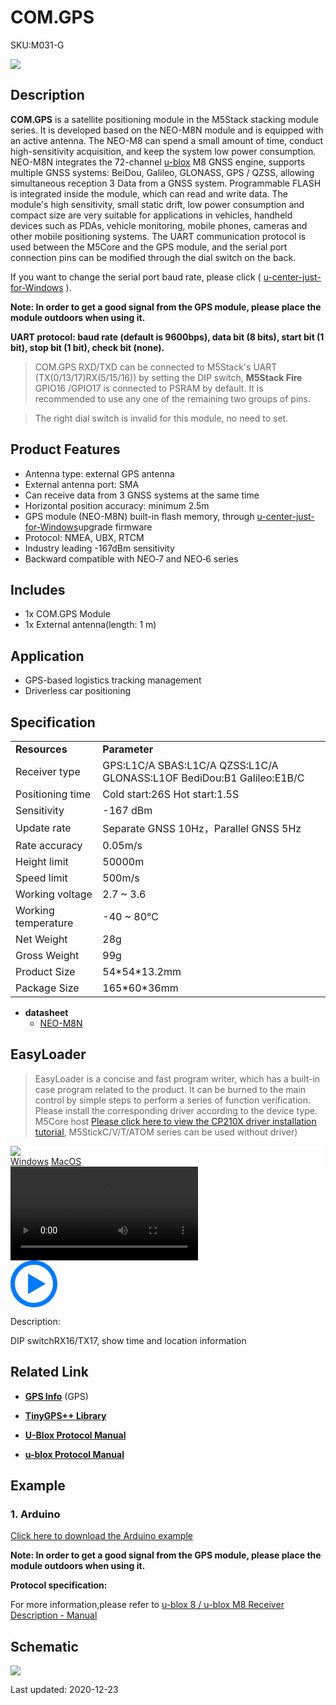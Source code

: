 # COM.GPS

<el-tag effect="plain">SKU:M031-G</el-tag>

<div class="product_pic"><img src="assets/img/product_pics/module/com.x_gps/comx_gps.webp"></div>

## Description

**COM.GPS** is a satellite positioning module in the M5Stack stacking module series. It is developed based on the NEO-M8N module and is equipped with an active antenna. The NEO-M8 can spend a small amount of time, conduct high-sensitivity acquisition, and keep the system low power consumption. NEO-M8N integrates the 72-channel [u-blox](https://www.u-blox.com) M8 GNSS engine, supports multiple GNSS systems: BeiDou, Galileo, GLONASS, GPS / QZSS, allowing simultaneous reception 3 Data from a GNSS system. Programmable FLASH is integrated inside the module, which can read and write data. The module's high sensitivity, small static drift, low power consumption and compact size are very suitable for applications in vehicles, handheld devices such as PDAs, vehicle monitoring, mobile phones, cameras and other mobile positioning systems. The UART communication protocol is used between the M5Core and the GPS module, and the serial port connection pins can be modified through the dial switch on the back.

If you want to change the serial port baud rate, please click ( [u-center-just-for-Windows](https://www.u-blox.com/en/product/u-center-windows) ).

**Note: In order to get a good signal from the GPS module, please place the module outdoors when using it.**

**UART protocol: baud rate (default is 9600bps), data bit (8 bits), start bit (1 bit), stop bit (1 bit), check bit (none).**

>COM.GPS RXD/TXD can be connected to M5Stack's UART (TX(0/13/17)RX(5/15/16)) by setting the DIP switch, **M5Stack Fire** GPIO16 /GPIO17 is connected to PSRAM by default. It is recommended to use any one of the remaining two groups of pins.

>The right dial switch is invalid for this module, no need to set.

## Product Features

- Antenna type: external GPS antenna
- External antenna port: SMA
- Can receive data from 3 GNSS systems at the same time
- Horizontal position accuracy: minimum 2.5m
- GPS module (NEO-M8N) built-in flash memory, through [u-center-just-for-Windows](https://www.u-blox.com/en/product/u-center-windows)upgrade firmware
- Protocol: NMEA, UBX, RTCM
- Industry leading -167dBm sensitivity
- Backward compatible with NEO‑7 and NEO‑6 series

## Includes

-  1x COM.GPS Module
-  1x External antenna(length: 1 m)

## Application

- GPS-based logistics tracking management
- Driverless car positioning

## Specification

<table>
   <tr style="font-weight:bold">
      <td>Resources</td>
      <td>Parameter</td>
   </tr>
   <tr>
      <td>Receiver type</td>
      <td>GPS:L1C/A SBAS:L1C/A QZSS:L1C/A GLONASS:L1OF BediDou:B1 Galileo:E1B/C</td>
   </tr>
   <tr>
      <td>Positioning time</td>
      <td>Cold start:26S Hot start:1.5S </td>
   </tr>
   <tr>
      <td>Sensitivity</td>
      <td>-167 dBm</td>
   </tr>
   <tr>
      <td>Update rate</td>
      <td>Separate GNSS 10Hz，Parallel GNSS 5Hz</td>
   </tr>
   <tr>
      <td>Rate accuracy</td>
      <td>0.05m/s</td>
   </tr>
   <tr>
      <td>Height limit</td>
      <td>50000m</td>
   </tr>
   <tr>
      <td>Speed limit</td>
      <td>500m/s</td>
   </tr>
   <tr>
      <td>Working voltage</td>
      <td>2.7 ~ 3.6</td>
   </tr>
   <tr>
      <td>Working temperature</td>
      <td>-40 ~ 80°C</td>
   </tr>
   <tr>
      <td>Net Weight</td>
      <td>28g</td>
   </tr>
   <tr>
      <td>Gross Weight</td>
      <td>99g</td>
   </tr>
   <tr>
      <td>Product Size</td>
      <td>54*54*13.2mm</td>
   </tr>
   <tr>
      <td>Package Size</td>
      <td>165*60*36mm</td>
   </tr>
 </table>

- **datasheet**
   - [NEO-M8N](https://m5stack.oss-cn-shenzhen.aliyuncs.com/resource/docs/datasheet/module/NEO-M8-FW3_DataSheet_en.pdf)

## EasyLoader

>EasyLoader is a concise and fast program writer, which has a built-in case program related to the product. It can be burned to the main control by simple steps to perform a series of function verification. Please install the corresponding driver according to the device type. M5Core host [Please click here to view the CP210X driver installation tutorial](en/arduino/arduino_development), M5StickC/V/T/ATOM series can be used without driver)

<div class="easyloader-box">
    <div style="background-color:white;">
        <div><img src="https://m5stack.oss-cn-shenzhen.aliyuncs.com/image/easyloader_intro.webp"></div>
        <div class="easyloader-btn">
            <a href="https://m5stack.oss-cn-shenzhen.aliyuncs.com/EasyLoader/Windows/MODULE/EasyLoader_COM_GPS.exe">Windows</a>
            <a href="https://m5stack.oss-cn-shenzhen.aliyuncs.com/EasyLoader/MacOS/MODULE/EasyLoader_COMX_GPS_for_M5Core.dmg">MacOS</a>
        </div>
    </div>
    <div>
        <video id="example_video" controls>
            <source src="https://m5stack.oss-cn-shenzhen.aliyuncs.com/video/Product_example_video/Module/COM.GPS.mp4" type="video/mp4">
        </video>
        <div class="easyloader-mask">
        <a>
            <svg id="play-btn" t="1583228776634" class="icon" viewBox="0 0 1024 1024" version="1.1" xmlns="http://www.w3.org/2000/svg" p-id="4152" width="75" height="75"><path d="M512 0C229.216 0 0 229.216 0 512s229.216 512 512 512 512-229.216 512-512S794.784 0 512 0z m0 928C282.24 928 96 741.76 96 512S282.24 96 512 96s416 186.24 416 416-186.24 416-416 416zM384 288l384 224-384 224z" p-id="4153" fill="#007aff"></path></svg></a>
            <p>Description:</p>
            <p>DIP switchRX16/TX17, show time and location information </p>
        </div>
    </div>
</div>

## Related Link

- **[GPS Info](https://www.u-blox.com/zh/product/neo-m8-series)** (GPS)

- **[TinyGPS++ Library](http://arduiniana.org/libraries/tinygpsplus/)**

- **[U-Blox Protocol Manual](https://m5stack.oss-cn-shenzhen.aliyuncs.com/resource/docs/datasheet/module/u-blox8-M8_ReceiverDescrProtSpec_en.pdf)**

- **[u-blox Protocol Manual](https://m5stack.oss-cn-shenzhen.aliyuncs.com/resource/docs/datasheet/module/u-blox8-M8_ReceiverDescrProtSpec_en.pdf)**

## Example

### 1. Arduino

[Click here to download the Arduino example](https://github.com/m5stack/M5-ProductExampleCodes/tree/master/Module/COMX_GPS)

**Note: In order to get a good signal from the GPS module, please place the module outdoors when using it.**

**Protocol specification:**

For more information,please refer to [u-blox 8 / u-blox M8 Receiver Description - Manual](https://www.u-blox.com/sites/default/files/products/documents/u-blox8-M8_ReceiverDescrProtSpec_%28UBX-13003221%29_Public.pdf)

## Schematic

<img src="assets/img/product_pics/module/com.x_gps/com.x_gps_sch.webp">

<el-divider content-position="right">Last updated: 2020-12-23</el-divider>

<script>

   var purchase_link = 'https://m5stack.com/collections/m5-module/products/com-gps-module-neo-m8n-with-antenna';

   anchor_search(purchase_link);
   scrollFunc();

</script>
